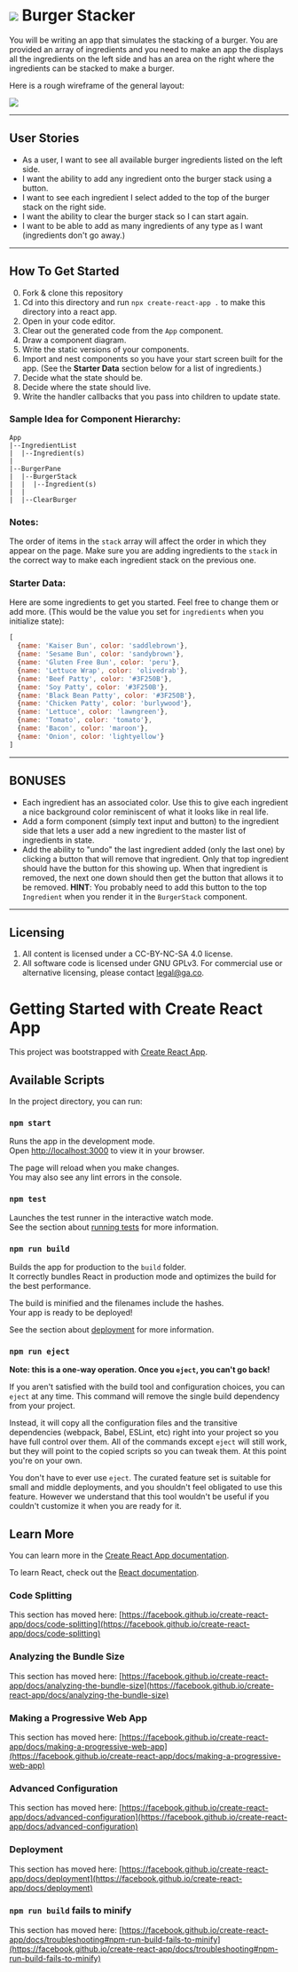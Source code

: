# ![](https://ga-dash.s3.amazonaws.com/production/assets/logo-9f88ae6c9c3871690e33280fcf557f33.png) Burger Stacker

You will be writing an app that simulates the stacking of a burger. You are provided an array of ingredients and you need to make an app the displays all the ingredients on the left side and has an area on the right where the ingredients can be stacked to make a burger.

Here is a rough wireframe of the general layout:

![](https://i.imgur.com/beMtwGj.png)

___
## User Stories

* As a user, I want to see all available burger ingredients listed on the left side.
* I want the ability to add any ingredient onto the burger stack using a button.
* I want to see each ingredient I select added to the top of the burger stack on the right side.
* I want the ability to clear the burger stack so I can start again.
* I want to be able to add as many ingredients of any type as I want (ingredients don't go away.)

___
## How To Get Started
0. Fork & clone this repository
1. Cd into this directory and run `npx create-react-app .` to make this directory into a react app.
2. Open in your code editor.
3. Clear out the generated code from the `App` component.
4. Draw a component diagram.
5. Write the static versions of your components.
6. Import and nest components so you have your start screen built for the app.
(See the **Starter Data** section below for a list of ingredients.)
8. Decide what the state should be.
9. Decide where the state should live.
10. Write the handler callbacks that you pass into children to update state.

### Sample Idea for Component Hierarchy:

```
App
|--IngredientList
|  |--Ingredient(s)
|
|--BurgerPane
|  |--BurgerStack
|  |  |--Ingredient(s)
|  |
|  |--ClearBurger
```

### Notes:

The order of items in the `stack` array will affect the order in which they appear on the page. Make sure you are adding ingredients to the `stack` in the correct way to make each ingredient stack on the previous one.

### Starter Data:

Here are some ingredients to get you started. Feel free to change them or add more. (This would be the value you set for `ingredients` when you initialize state):

```js
[
  {name: 'Kaiser Bun', color: 'saddlebrown'},
  {name: 'Sesame Bun', color: 'sandybrown'},
  {name: 'Gluten Free Bun', color: 'peru'},
  {name: 'Lettuce Wrap', color: 'olivedrab'},
  {name: 'Beef Patty', color: '#3F250B'},
  {name: 'Soy Patty', color: '#3F250B'},
  {name: 'Black Bean Patty', color: '#3F250B'},
  {name: 'Chicken Patty', color: 'burlywood'},
  {name: 'Lettuce', color: 'lawngreen'},
  {name: 'Tomato', color: 'tomato'},
  {name: 'Bacon', color: 'maroon'},
  {name: 'Onion', color: 'lightyellow'}
]
```
___
## BONUSES

* Each ingredient has an associated color. Use this to give each ingredient a nice background color reminiscent of what it looks like in real life.
* Add a form component (simply text input and button) to the ingredient side that lets a user add a new ingredient to the master list of ingredients in state.
* Add the ability to "undo" the last ingredient added (only the last one) by clicking a button that will remove that ingredient. Only that top ingredient should have the button for this showing up. When that ingredient is removed, the next one down should then get the button that allows it to be removed. **HINT**: You probably need to add this button to the top `Ingredient` when you render it in the `BurgerStack` component.
___
## Licensing
1. All content is licensed under a CC-BY-NC-SA 4.0 license.
2. All software code is licensed under GNU GPLv3. For commercial use or alternative licensing, please contact legal@ga.co.
# Getting Started with Create React App

This project was bootstrapped with [Create React App](https://github.com/facebook/create-react-app).

## Available Scripts

In the project directory, you can run:

### `npm start`

Runs the app in the development mode.\
Open [http://localhost:3000](http://localhost:3000) to view it in your browser.

The page will reload when you make changes.\
You may also see any lint errors in the console.

### `npm test`

Launches the test runner in the interactive watch mode.\
See the section about [running tests](https://facebook.github.io/create-react-app/docs/running-tests) for more information.

### `npm run build`

Builds the app for production to the `build` folder.\
It correctly bundles React in production mode and optimizes the build for the best performance.

The build is minified and the filenames include the hashes.\
Your app is ready to be deployed!

See the section about [deployment](https://facebook.github.io/create-react-app/docs/deployment) for more information.

### `npm run eject`

**Note: this is a one-way operation. Once you `eject`, you can't go back!**

If you aren't satisfied with the build tool and configuration choices, you can `eject` at any time. This command will remove the single build dependency from your project.

Instead, it will copy all the configuration files and the transitive dependencies (webpack, Babel, ESLint, etc) right into your project so you have full control over them. All of the commands except `eject` will still work, but they will point to the copied scripts so you can tweak them. At this point you're on your own.

You don't have to ever use `eject`. The curated feature set is suitable for small and middle deployments, and you shouldn't feel obligated to use this feature. However we understand that this tool wouldn't be useful if you couldn't customize it when you are ready for it.

## Learn More

You can learn more in the [Create React App documentation](https://facebook.github.io/create-react-app/docs/getting-started).

To learn React, check out the [React documentation](https://reactjs.org/).

### Code Splitting

This section has moved here: [https://facebook.github.io/create-react-app/docs/code-splitting](https://facebook.github.io/create-react-app/docs/code-splitting)

### Analyzing the Bundle Size

This section has moved here: [https://facebook.github.io/create-react-app/docs/analyzing-the-bundle-size](https://facebook.github.io/create-react-app/docs/analyzing-the-bundle-size)

### Making a Progressive Web App

This section has moved here: [https://facebook.github.io/create-react-app/docs/making-a-progressive-web-app](https://facebook.github.io/create-react-app/docs/making-a-progressive-web-app)

### Advanced Configuration

This section has moved here: [https://facebook.github.io/create-react-app/docs/advanced-configuration](https://facebook.github.io/create-react-app/docs/advanced-configuration)

### Deployment

This section has moved here: [https://facebook.github.io/create-react-app/docs/deployment](https://facebook.github.io/create-react-app/docs/deployment)

### `npm run build` fails to minify

This section has moved here: [https://facebook.github.io/create-react-app/docs/troubleshooting#npm-run-build-fails-to-minify](https://facebook.github.io/create-react-app/docs/troubleshooting#npm-run-build-fails-to-minify)
